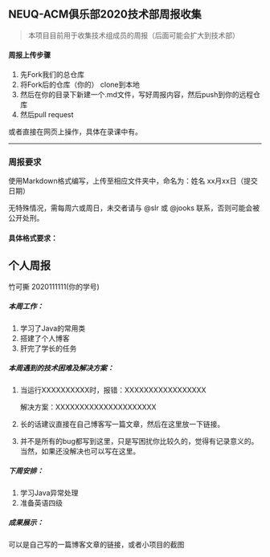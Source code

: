 ## NEUQ-ACM俱乐部2020技术部周报收集

> 本项目目前用于收集技术组成员的周报（后面可能会扩大到技术部）

#### 周报上传步骤

1. 先Fork我们的总仓库
2. 将Fork后的仓库（你的） clone到本地
3. 然后在你的目录下新建一个.md文件，写好周报内容，然后push到你的远程仓库
4. 然后pull request

或者直接在网页上操作，具体在录课中有。

---



### 周报要求

使用Markdown格式编写，上传至相应文件夹中，命名为：姓名 xx月xx日（提交日期）

无特殊情况，需每周六或周日，未交者请与 @slr 或 @jooks 联系，否则可能会被公开处刑。

#### 具体格式要求：



## 个人周报

竹可撕 2020111111(你的学号)



##### 本周工作：

1. 学习了Java的常用类
2. 搭建了个人博客
3. 肝完了学长的任务

##### 本周遇到的技术困难及解决方案：

1. 当运行XXXXXXXXXX时，报错：XXXXXXXXXXXXXXXXX

   解决方案：XXXXXXXXXXXXXXXXXXXXX

2. 长的话建议直接在自己博客写一篇文章，然后在这里放一下链接。

3. 并不是所有的bug都写到这里，只是写困扰你比较久的，觉得有记录意义的。当然，如果还没解决也可以写在这里。

##### 下周安排：

1. 学习Java异常处理
2. 准备英语四级

##### 成果展示：

可以是自己写的一篇博客文章的链接，或者小项目的截图
